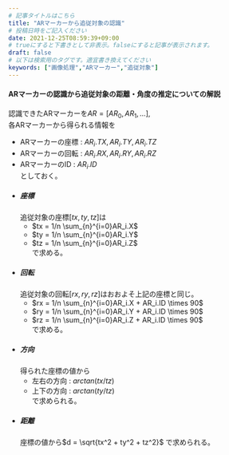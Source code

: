 ```yaml
---
# 記事タイトルはこちら
title: "ARマーカーから追従対象の認識"
# 投稿日時をご記入ください
date: 2021-12-25T08:59:39+09:00
# trueにすると下書きとして非表示。falseにすると記事が表示されます。
draft: false
# 以下は検索用のタグです。適宜書き換えてください
keywords: ["画像処理","ARマーカー","追従対象"]
---
```

<script type="text/javascript" async
  src="https://cdnjs.cloudflare.com/ajax/libs/mathjax/2.7.1/MathJax.js?config=TeX-AMS-MML_HTMLorMML">
  MathJax.Hub.Config({
  tex2jax: {
    inlineMath: [['$','$'], ['\\(','\\)']],
    displayMath: [['$$','$$'], ['\\[','\\]']],
    processEscapes: true,
    processEnvironments: true,
    skipTags: ['script', 'noscript', 'style', 'textarea', 'pre'],
    TeX: { equationNumbers: { autoNumber: "AMS" },
         extensions: ["AMSmath.js", "AMSsymbols.js"] }
  }
  });
  MathJax.Hub.Queue(function() {
    // Fix <code> tags after MathJax finishes running. This is a
    // hack to overcome a shortcoming of Markdown. Discussion at
    // https://github.com/mojombo/jekyll/issues/199
    var all = MathJax.Hub.getAllJax(), i;
    for(i = 0; i < all.length; i += 1) {
        all[i].SourceElement().parentNode.className += ' has-jax';
    }
  });

  MathJax.Hub.Config({
  // Autonumbering by mathjax
  TeX: { equationNumbers: { autoNumber: "AMS" } }
  });
</script> 

#### ARマーカーの認識から追従対象の距離・角度の推定についての解説
認識できたARマーカーを$AR = [ AR_0, AR_1, \ldots ]$,<br>
各ARマーカーから得られる情報を<br>
- ARマーカーの座標 : $AR_i.TX,AR_i.TY,AR_i.TZ$<br>
- ARマーカーの回転 : $AR_i.RX,AR_i.RY,AR_i.RZ$<br>
- ARマーカーのID : $AR_i.ID$<br>
としておく。
- ##### 座標
    追従対象の座標$[tx,ty,tz]$は<br>
    - $tx = 1/n \sum_{n}^{i=0}AR_i.X$<br>
    - $ty = 1/n \sum_{n}^{i=0}AR_i.Y$<br>
    - $tz = 1/n \sum_{n}^{i=0}AR_i.Z$<br>
    で求める。
- ##### 回転
    追従対象の回転$[rx,ry,rz]$はおおよそ上記の座標と同じ。<br>  
    - $rx = 1/n \sum_{n}^{i=0}AR_i.X + AR_i.ID \times 90$<br>
    - $ry = 1/n \sum_{n}^{i=0}AR_i.Y + AR_i.ID \times 90$<br>
    - $rz = 1/n \sum_{n}^{i=0}AR_i.Z + AR_i.ID \times 90$<br>
    で求める。
- ##### 方向
    得られた座標の値から  
    - 左右の方向 : $arctan(tx / tz)$ <br>
    - 上下の方向 : $arctan(ty / tz)$  
    で求められる。
- ##### 距離
    座標の値から$d = \sqrt{tx^2 + ty^2 + tz^2}$ で求められる。